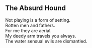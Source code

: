 The Absurd Hound
----------------
Not playing is a form of setting.  
Rotten men and fathers.  
For me they are aerial.  
My deedy arm travels you always.  
The water sensual evils are dismantled.  
